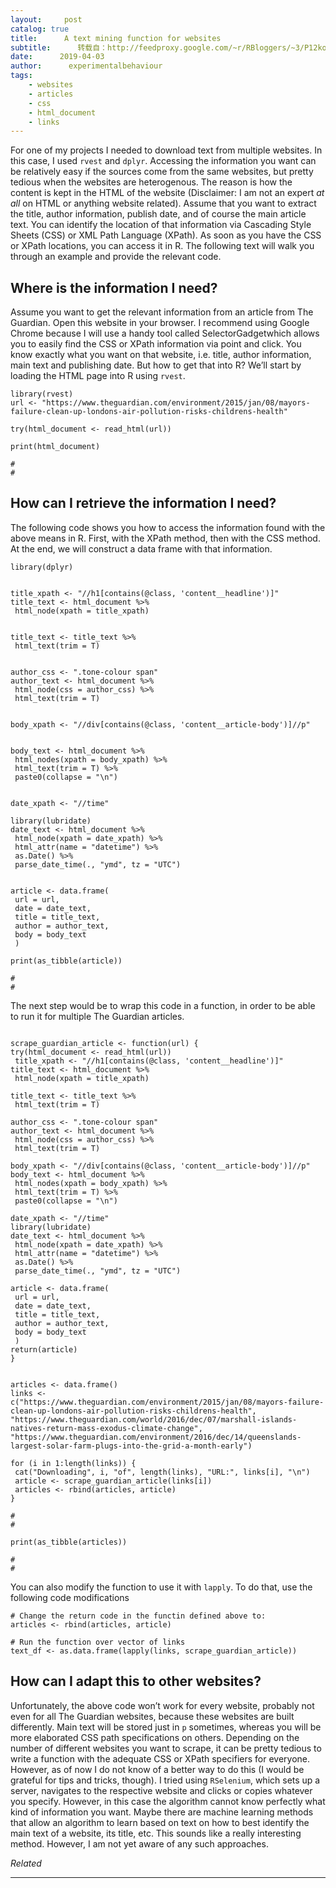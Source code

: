 ```yaml
---
layout:     post
catalog: true
title:      A text mining function for websites
subtitle:      转载自：http://feedproxy.google.com/~r/RBloggers/~3/P12koH-By3Q/
date:      2019-04-03
author:      experimentalbehaviour
tags:
    - websites
    - articles
    - css
    - html_document
    - links
---
```






For one of my projects I needed to download text from multiple websites. In this case, I used `rvest` and `dplyr`. Accessing the information you want can be relatively easy if the sources come from the same websites, but pretty tedious when the websites are heterogenous. The reason is how the content is kept in the HTML of the website (Disclaimer: I am not an expert *at all* on HTML or anything website related). Assume that you want to extract the title, author information, publish date, and of course the main article text. You can identify the location of that information via Cascading Style Sheets (CSS) or XML Path Language (XPath). As soon as you have the CSS or XPath locations, you can access it in R. The following text will walk you through an example and provide the relevant code.



## Where is the information I need?

Assume you want to get the relevant information from an article from The Guardian. Open this website in your browser. I recommend using Google Chrome because I will use a handy tool called SelectorGadgetwhich allows you to easily find the CSS or XPath information via point and click. You know exactly what you want on that website, i.e. title, author information, main text and publishing date. But how to get that into R? We’ll start by loading the HTML page into R using `rvest`.

```
library(rvest)
url <- "https://www.theguardian.com/environment/2015/jan/08/mayors-failure-clean-up-londons-air-pollution-risks-childrens-health"

try(html_document <- read_html(url))

print(html_document) 
```

```
#
#
```

## How can I retrieve the information I need?

The following code shows you how to access the information found with the above means in R. First, with the XPath method, then with the CSS method. At the end, we will construct a data frame with that information.

```
library(dplyr)


title_xpath <- "//h1[contains(@class, 'content__headline')]"
title_text <- html_document %>%
 html_node(xpath = title_xpath) 


title_text <- title_text %>%
 html_text(trim = T) 
 

author_css <- ".tone-colour span" 
author_text <- html_document %>%
 html_node(css = author_css) %>%
 html_text(trim = T) 


body_xpath <- "//div[contains(@class, 'content__article-body')]//p" 


body_text <- html_document %>%
 html_nodes(xpath = body_xpath) %>%
 html_text(trim = T) %>%
 paste0(collapse = "\n")
 

date_xpath <- "//time" 

library(lubridate) 
date_text <- html_document %>%
 html_node(xpath = date_xpath) %>%
 html_attr(name = "datetime") %>% 
 as.Date() %>% 
 parse_date_time(., "ymd", tz = "UTC") 
 

article <- data.frame(
 url = url,
 date = date_text,
 title = title_text,
 author = author_text,
 body = body_text
 )

print(as_tibble(article))
```

```
#
#
```

The next step would be to wrap this code in a function, in order to be able to run it for multiple The Guardian articles.

```

scrape_guardian_article <- function(url) {
try(html_document <- read_html(url))
 title_xpath <- "//h1[contains(@class, 'content__headline')]"
title_text <- html_document %>%
 html_node(xpath = title_xpath)

title_text <- title_text %>%
 html_text(trim = T) 
 
author_css <- ".tone-colour span" 
author_text <- html_document %>%
 html_node(css = author_css) %>%
 html_text(trim = T) 

body_xpath <- "//div[contains(@class, 'content__article-body')]//p" 
body_text <- html_document %>%
 html_nodes(xpath = body_xpath) %>%
 html_text(trim = T) %>%
 paste0(collapse = "\n")

date_xpath <- "//time" 
library(lubridate) 
date_text <- html_document %>%
 html_node(xpath = date_xpath) %>%
 html_attr(name = "datetime") %>% 
 as.Date() %>% 
 parse_date_time(., "ymd", tz = "UTC") 
 
article <- data.frame(
 url = url,
 date = date_text,
 title = title_text,
 author = author_text,
 body = body_text
 )
return(article)
}


articles <- data.frame()
links <- c("https://www.theguardian.com/environment/2015/jan/08/mayors-failure-clean-up-londons-air-pollution-risks-childrens-health", "https://www.theguardian.com/world/2016/dec/07/marshall-islands-natives-return-mass-exodus-climate-change", "https://www.theguardian.com/environment/2016/dec/14/queenslands-largest-solar-farm-plugs-into-the-grid-a-month-early")

for (i in 1:length(links)) { 
 cat("Downloading", i, "of", length(links), "URL:", links[i], "\n")
 article <- scrape_guardian_article(links[i]) 
 articles <- rbind(articles, article) 
}
```

```
#
#
```

```
print(as_tibble(articles))
```

```
#
#
```

You can also modify the function to use it with `lapply`. To do that, use the following code modifications

```
# Change the return code in the functin defined above to:
articles <- rbind(articles, article)

# Run the function over vector of links
text_df <- as.data.frame(lapply(links, scrape_guardian_article))
```

## How can I adapt this to other websites?

Unfortunately, the above code won’t work for every website, probably not even for all The Guardian websites, because these websites are built differently. Main text will be stored just in `p` sometimes, whereas you will be more elaborated CSS path specifications on others. Depending on the number of different websites you want to scrape, it can be pretty tedious to write a function with the adequate CSS or XPath specifiers for everyone. However, as of now I do not know of a better way to do this (I would be grateful for tips and tricks, though). I tried using `RSelenium`, which sets up a server, navigates to the respective website and clicks or copies whatever you specify. However, in this case the algorithm cannot know perfectly what kind of information you want. Maybe there are machine learning methods that allow an algorithm to learn based on text on how to best identify the main text of a website, its title, etc. This sounds like a really interesting method. However, I am not yet aware of any such approaches.


*Related*








---
